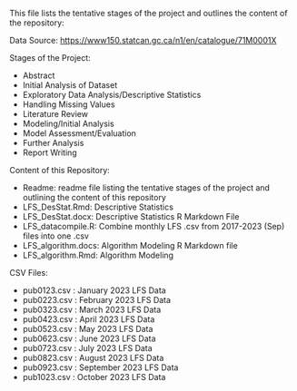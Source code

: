 This file lists the tentative stages of the project and outlines the content of the repository:

Data Source: 
https://www150.statcan.gc.ca/n1/en/catalogue/71M0001X

Stages of the Project:
- Abstract
- Initial Analysis of Dataset
- Exploratory Data Analysis/Descriptive Statistics
- Handling Missing Values
- Literature Review
- Modeling/Initial Analysis
- Model Assessment/Evaluation
- Further Analysis
- Report Writing

Content of this Repository:
- Readme: readme file listing the tentative stages of the project and outlining the content of this repository
- LFS_DesStat.Rmd: Descriptive Statistics
- LFS_DesStat.docx: Descriptive Statistics R Markdown File
- LFS_datacompile.R: Combine monthly LFS .csv from 2017-2023 (Sep) files into one .csv
- LFS_algorithm.docs: Algorithm Modeling R Markdown file
- LFS_algorithm.Rmd: Algorithm Modeling 

CSV Files:
- pub0123.csv : January 2023 LFS Data
- pub0223.csv : February 2023 LFS Data
- pub0323.csv : March 2023 LFS Data
- pub0423.csv : April 2023 LFS Data
- pub0523.csv : May 2023 LFS Data
- pub0623.csv : June 2023 LFS Data
- pub0723.csv : July 2023 LFS Data
- pub0823.csv : August 2023 LFS Data
- pub0923.csv : September 2023 LFS Data
- pub1023.csv : October 2023 LFS Data
